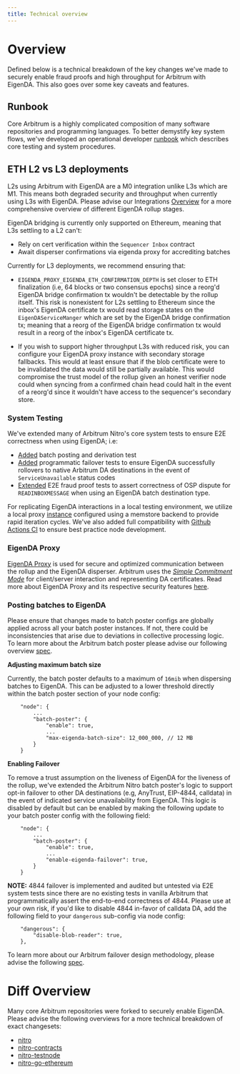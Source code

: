 ```yaml
---
title: Technical overview
---
```

# Overview

Defined below is a technical breakdown of the key changes we've made to securely enable fraud proofs and high throughput for Arbitrum with EigenDA. This also goes over some key caveats and features. 

## Runbook

Core Arbitrum is a highly complicated composition of many software repositories and programming languages. To better demystify key system flows, we've developed an operational developer [runbook](https://eigen-labs.notion.site/Arbitrum-x-EigenDA-Developer-Runbook-12466062c1a7495ebc1d803169c37644?pvs=4) which describes core testing and system procedures.

## ETH L2 vs L3 deployments

L2s using Arbitrum with EigenDA are a M0 integration unlike L3s which are M1. This means both degraded security and throughput when currently using L3s with EigenDA. Please advise our Integrations [Overview](../integrations-overview.md) for a more comprehensive overview of different EigenDA rollup stages.

EigenDA bridging is currently only supported on Ethereum, meaning that L3s settling to a L2 can't:
- Rely on cert verification within the `Sequencer Inbox` contract
- Await disperser confirmations via eigenda proxy for accrediting batches

Currently for L3 deployments, we recommend ensuring that:

- `EIGENDA_PROXY_EIGENDA_ETH_CONFIRMATION_DEPTH` is set closer to ETH finalization (i.e, 64 blocks or two consensus epochs) since a reorg'd EigenDA bridge confirmation tx wouldn't be detectable by the rollup itself. This risk is nonexistent for L2s settling to Ethereum since the inbox's EigenDA certificate tx would read storage states on the `EigenDAServiceManger` which are set by the EigenDA bridge confirmation tx; meaning that a reorg of the EigenDA bridge confirmation tx would result in a reorg of the inbox's EigenDA certificate tx.

- If you wish to support higher throughput L3s with reduced risk, you can configure your EigenDA proxy instance with secondary storage fallbacks. This would at least ensure that if the blob certificate were to be invalidated the data would still be partially available. This would compromise the trust model of the rollup given an honest verifier node could when syncing from a confirmed chain head could halt in the event of a reorg'd since it wouldn't have access to the sequencer's secondary store.

### System Testing

We've extended many of Arbitrum Nitro's core system tests to ensure E2E correctness when using EigenDA; i.e:
- [Added](https://github.com/Layr-Labs/nitro/blob/206560b02e42b801cdece9194dc005a93f539ca5/system_tests/eigenda_test.go#L28-L65) batch posting and derivation test
- [Added](https://github.com/Layr-Labs/nitro/blob/206560b02e42b801cdece9194dc005a93f539ca5/system_tests/eigenda_test.go#L67-L255) programmatic failover tests to ensure EigenDA successfully rollovers to native Arbitrum DA destinations in the event of `ServiceUnavailable` status codes
- [Extended](https://github.com/Layr-Labs/nitro/blob/206560b02e42b801cdece9194dc005a93f539ca5/system_tests/full_challenge_impl_test.go#L337-L641) E2E fraud proof tests to assert correctness of OSP dispute for `READINBOXMESSAGE` when using an EigenDA batch destination type.

For replicating EigenDA interactions in a local testing environment, we utilize a local proxy [instance](https://github.com/Layr-Labs/nitro/blob/206560b02e42b801cdece9194dc005a93f539ca5/scripts/start-eigenda-proxy.sh) configured using a memstore backend to provide rapid iteration cycles. We've also added full compatibility with [Github Actions CI](https://github.com/Layr-Labs/nitro/actions) to ensure best practice node development.

### EigenDA Proxy

[EigenDA Proxy](https://github.com/Layr-Labs/eigenda-proxy) is used for secure and optimized communication between the rollup and the EigenDA disperser. Arbitrum uses the [*Simple Commitment Mode*](https://github.com/Layr-Labs/eigenda-proxy?tab=readme-ov-file#simple-commitment-mode) for client/server interaction and representing DA certificates. Read more about EigenDA Proxy and its respective security features [here](../../dispersal/v1/clients/eigenda-proxy.md).

### Posting batches to EigenDA

Please ensure that changes made to batch poster configs are globally applied across all your batch poster instances. If not, there could be inconsistencies that arise due to deviations in collective processing logic. To learn more about the Arbitrum batch poster please advise our following overview [spec](https://hackmd.io/@epociask/ByHk6x_TC).

**Adjusting maximum batch size**

Currently, the batch poster defaults to a maximum of `16mib` when dispersing batches to EigenDA. This can be adjusted to a lower threshold directly within the batch poster section of your node config:

```
    "node": {
        ...
        "batch-poster": {
            "enable": true,
            ...
            "max-eigenda-batch-size": 12_000_000, // 12 MB
        }
    }
```


**Enabling Failover**

To remove a trust assumption on the liveness of EigenDA for the liveness of the rollup, we've extended the Arbitrum Nitro batch poster's logic to support opt-in failover to other DA destinations (e.g, AnyTrust, EIP-4844, calldata) in the event of indicated service unavailability from EigenDA. This logic is disabled by default but can be enabled by making the following update to your batch poster config with the following field:
```
    "node": {
        ...
        "batch-poster": {
            "enable": true,
            ...
            "enable-eigenda-failover": true, 
        }
    }
```

**NOTE:** 4844 failover is implemented and audited but untested via E2E system tests since there are no existing tests in vanilla Arbitrum that programmatically assert the end-to-end correctness of 4844. Please use at your own risk, if you'd like to disable 4844 in-favor of calldata DA, add the following field to your `dangerous` sub-config via node config:
```
    "dangerous": {
        "disable-blob-reader": true,
    },
```

To learn more about our Arbitrum failover design methodology, please advise the following [spec](https://hackmd.io/@epociask/SJUyIZlZkx).

# Diff Overview 

Many core Arbitrum repositories were forked to securely enable EigenDA. Please advise the following overviews for a more technical breakdown of exact changesets:

- [nitro](https://layr-labs.github.io/nitro/)
- [nitro-contracts](https://layr-labs.github.io/nitro-contracts/)
- [nitro-testnode](https://layr-labs.github.io/nitro-testnode/)
- [nitro-go-ethereum](https://layr-labs.github.io/nitro-go-ethereum/)
